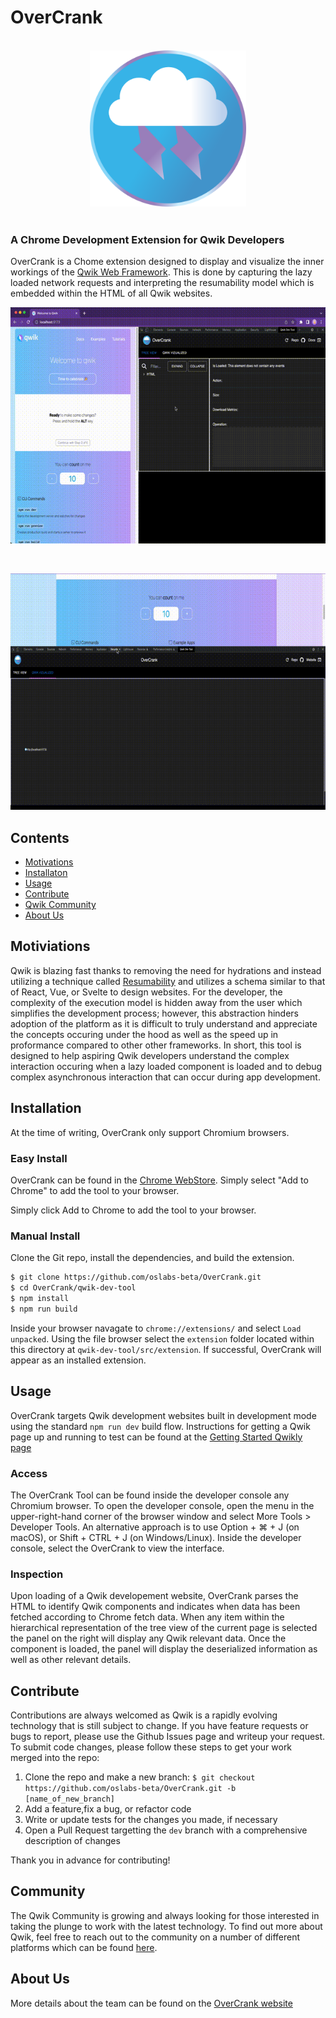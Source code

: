# OverCrank

<br>
    <div align="center">
        <a href='https://www.overcrank.dev/'>
            <img src='imgs/overcrank-2d-logo.png' width='250px'/>
        </a>
    </div>
<br>

### A Chrome Development Extension for Qwik Developers

OverCrank is a Chome extension designed to display and visualize the inner workings of the [Qwik Web Framework](https://qwik.builder.io/docs/think-qwik/). This is done by capturing the lazy loaded network requests and interpreting the resumability model which is embedded within the HTML of all Qwik websites.

![GIF demonstrating Tree View in OverCrank](imgs/tree-view-minified.gif)

<br>

![GIF demonstrating Graph View in OverCrank](imgs/graph-view-minified.gif)

## Contents

- [Motivations](#motivations)
- [Installaton](#installation)
- [Usage](#usage)
- [Contribute](#contribute)
- [Qwik Community](#community)
- [About Us](#about)

## Motiviations

Qwik is blazing fast thanks to removing the need for hydrations and instead utilizing a technique called [Resumability](https://qwik.builder.io/docs/concepts/resumable/) and utilizes a schema similar to that of React, Vue, or Svelte to design websites. For the developer, the complexity of the execution model is hidden away from the user which simplifies the development process; however, this abstraction hinders adoption of the platform as it is difficult to truly understand and appreciate the concepts occuring under the hood as well as the speed up in proformance compared to other other frameworks. In short, this tool is designed to help aspiring Qwik developers understand the complex interaction occuring when a lazy loaded component is loaded and to debug complex asynchronous interaction that can occur during app development.

## Installation

At the time of writing, OverCrank only support Chromium browsers.

### Easy Install

OverCrank can be found in the [Chrome WebStore](https://chrome.google.com/webstore/detail/overcrank/liieapoeenabnghbiimfeffghlaiallg?hl=en). Simply select "Add to Chrome" to add the tool to your browser.

Simply click Add to Chrome to add the tool to your browser.

### Manual Install

Clone the Git repo, install the dependencies, and build the extension.

```bash
$ git clone https://github.com/oslabs-beta/OverCrank.git
$ cd OverCrank/qwik-dev-tool
$ npm install
$ npm run build
```

Inside your browser navagate to `chrome://extensions/` and select `Load unpacked`. Using the file browser select the `extension` folder located within this directory at `qwik-dev-tool/src/extension`. If successful, OverCrank will appear as an installed extension.

## Usage

OverCrank targets Qwik development websites built in development mode using the standard `npm run dev` build flow. Instructions for getting a Qwik page up and running to test can be found at the [Getting Started Qwikly page](https://qwik.builder.io/docs/getting-started/)

### Access

The OverCrank Tool can be found inside the developer console any Chromium browser. To open the developer console, open the menu in the upper-right-hand corner of the browser window and select More Tools > Developer Tools. An alternative approach is to use Option + ⌘ + J (on macOS), or Shift + CTRL + J (on Windows/Linux). Inside the developer console, select the OverCrank to view the interface.

### Inspection

Upon loading of a Qwik developement website, OverCrank parses the HTML to identify Qwik components and indicates when data has been fetched according to Chrome fetch data. When any item within the hierarchical representation of the tree view of the current page is selected the panel on the right will display any Qwik relevant data. Once the component is loaded, the panel will display the deserialized information as well as other relevant details.

## Contribute

Contributions are always welcomed as Qwik is a rapidly evolving technology that is still subject to change. If you have feature requests or bugs to report, please use the Github Issues page and writeup your request. To submit code changes, please follow these steps to get your work merged into the repo:

1. Clone the repo and make a new branch: `$ git checkout https://github.com/oslabs-beta/OverCrank.git -b [name_of_new_branch]`
2. Add a feature,fix a bug, or refactor code
3. Write or update tests for the changes you made, if necessary
4. Open a Pull Request targetting the `dev` branch with a comprehensive description of changes

Thank you in advance for contributing!

## Community

The Qwik Community is growing and always looking for those interested in taking the plunge to work with the latest technology. To find out more about Qwik, feel free to reach out to the community on a number of different platforms which can be found [here](https://qwikcommunity.com/).

## About Us

More details about the team can be found on the [OverCrank website](https://www.overcrank.dev/)

